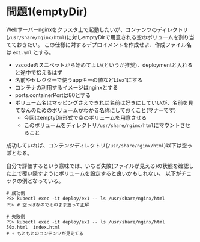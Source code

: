 # 問題1(emptyDir)

Webサーバーnginxをクラスタ上で起動したいが、コンテンツのディレクトリ(`/usr/share/nginx/html`)に対しemptyDirで用意される空のボリュームを割り当てておきたい。
この仕様に対するデプロイメントを作成せよ、作成ファイル名は `ex1.yml` とする。

* vscodeのスニペットから始めてよい(というか推奨)、deploymentと入れると途中で拾えるはず
* 名前やセレクターで使うappキーの値などはex1にする
* コンテナの利用するイメージはnginxとする
* ports.containerPortは80とする
* ボリューム名はマッピングさえできれば名前は好きにしていいが、名前を見てなんのためのボリュームかわかる名称にしておくこと(マナーです)
    * 今回はemptyDir形式で空のボリュームを用意させる
    * このボリュームをディレクトリ`/usr/share/nginx/html`にマウントさせること

成功していれば、コンテンツディレクトリ(`/usr/share/nginx/html`)以下は空っぽとなる。

自分で評価するという意味では、いちど失敗(ファイルが見える)の状態を確認した上で覆い隠すようにボリュームを設定すると良いかもしれない。
以下がチェックの例となっている。

```pwsh
# 成功例
PS> kubectl exec -it deploy/ex1 -- ls /usr/share/nginx/html
PS> # 空っぽなのでそのまま返って正解
```

```pwsh
# 失敗例
PS> kubectl exec -it deploy/ex1 -- ls /usr/share/nginx/html
50x.html  index.html
# ↑ もともとのコンテンツが見えてる
```
